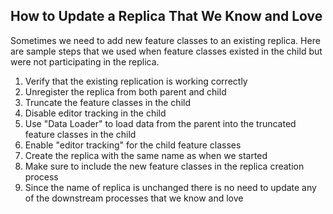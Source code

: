 ## How to Update a Replica That We Know and Love

Sometimes we need to add new feature classes to an existing replica.  Here are sample steps that we used when feature classes existed in the child but were not participating in the replica.

1. Verify that the existing replication is working correctly
2. Unregister the replica from both parent and child
3. Truncate the feature classes in the child
4. Disable editor tracking in the child
5. Use "Data Loader" to load data from the parent into the truncated feature classes in the child
6. Enable "editor tracking" for the child feature classes
7. Create the replica with the same name as when we started
8. Make sure to include the new feature classes in the replica creation process
9. Since the name of replica is unchanged there is no need to update any of the downstream processes that we know and love